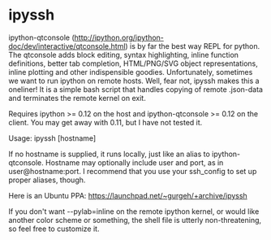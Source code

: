 ipyssh
======

ipython-qtconsole (http://ipython.org/ipython-doc/dev/interactive/qtconsole.html) is by far the best way REPL for python. The qtconsole adds block editing, syntax highlighting, inline function definitions, better tab completion, HTML/PNG/SVG object representations, inline plotting and other indispensible goodies. Unfortunately, sometimes we want to run ipython on remote hosts. Well, fear not, ipyssh makes this a oneliner! It is a simple bash script that handles copying of remote .json-data and terminates the remote kernel on exit.

Requires ipython >= 0.12 on the host and ipython-qtconsole >= 0.12 on the client. You may get away with 0.11, but I have not tested it.

Usage: ipyssh [hostname]

If no hostname is supplied, it runs locally, just like an alias to ipython-qtconsole.
Hostname may optionally include user and port, as in user@hostname:port. I recommend that you use your ssh_config to set up proper aliases, though.

Here is an Ubuntu PPA:
https://launchpad.net/~gurgeh/+archive/ipyssh

If you don't want --pylab=inline on the remote ipython kernel, or would like another color scheme or something, the shell file is utterly non-threatening, so feel free to customize it.